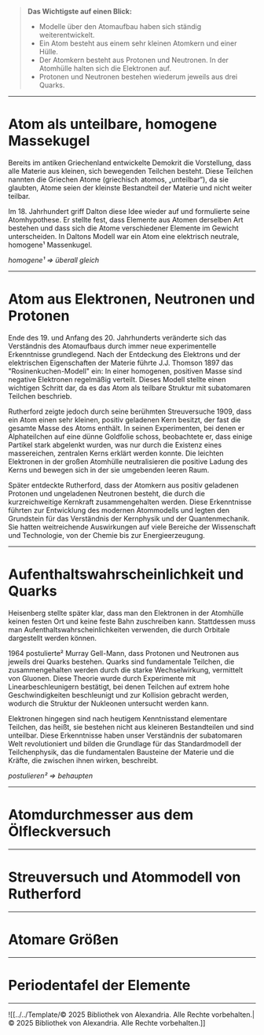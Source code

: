 
> **Das Wichtigste auf einen Blick:** 
> - Modelle über den Atomaufbau haben sich ständig weiterentwickelt.
> - Ein Atom besteht aus einem sehr kleinen Atomkern und einer Hülle.
> - Der Atomkern besteht aus Protonen und Neutronen. In der Atomhülle halten sich die Elektronen auf.
> - Protonen und Neutronen bestehen wiederum jeweils aus drei Quarks.

---

# Atom als unteilbare, homogene Massekugel
Bereits im antiken Griechenland entwickelte Demokrit die Vorstellung, dass alle Materie aus kleinen, sich bewegenden Teilchen besteht. Diese Teilchen nannten die Griechen Atome (griechisch atomos, „unteilbar“), da sie glaubten, Atome seien der kleinste Bestandteil der Materie und nicht weiter teilbar.

Im 18. Jahrhundert griff Dalton diese Idee wieder auf und formulierte seine Atomhypothese. Er stellte fest, dass Elemente aus Atomen derselben Art bestehen und dass sich die Atome verschiedener Elemente im Gewicht unterscheiden. In Daltons Modell war ein Atom eine elektrisch neutrale, homogene¹ Massenkugel.

_homogene¹ => überall gleich_

---

# Atom aus Elektronen, Neutronen und Protonen
Ende des 19. und Anfang des 20. Jahrhunderts veränderte sich das Verständnis des Atomaufbaus durch immer neue experimentelle Erkenntnisse grundlegend. Nach der Entdeckung des Elektrons und der elektrischen Eigenschaften der Materie führte J.J. Thomson 1897 das "Rosinenkuchen-Modell" ein: In einer homogenen, positiven Masse sind negative Elektronen regelmäßig verteilt. Dieses Modell stellte einen wichtigen Schritt dar, da es das Atom als teilbare Struktur mit subatomaren Teilchen beschrieb.

Rutherford zeigte jedoch durch seine berühmten Streuversuche 1909, dass ein Atom einen sehr kleinen, positiv geladenen Kern besitzt, der fast die gesamte Masse des Atoms enthält. In seinen Experimenten, bei denen er Alphateilchen auf eine dünne Goldfolie schoss, beobachtete er, dass einige Partikel stark abgelenkt wurden, was nur durch die Existenz eines massereichen, zentralen Kerns erklärt werden konnte. Die leichten Elektronen in der großen Atomhülle neutralisieren die positive Ladung des Kerns und bewegen sich in der sie umgebenden leeren Raum.

Später entdeckte Rutherford, dass der Atomkern aus positiv geladenen Protonen und ungeladenen Neutronen besteht, die durch die kurzreichweitige Kernkraft zusammengehalten werden. Diese Erkenntnisse führten zur Entwicklung des modernen Atommodells und legten den Grundstein für das Verständnis der Kernphysik und der Quantenmechanik. Sie hatten weitreichende Auswirkungen auf viele Bereiche der Wissenschaft und Technologie, von der Chemie bis zur Energieerzeugung.

---

# Aufenthaltswahrscheinlichkeit und Quarks
Heisenberg stellte später klar, dass man den Elektronen in der Atomhülle keinen festen Ort und keine feste Bahn zuschreiben kann. Stattdessen muss man Aufenthaltswahrscheinlichkeiten verwenden, die durch Orbitale dargestellt werden können.

1964 postulierte² Murray Gell-Mann, dass Protonen und Neutronen aus jeweils drei Quarks bestehen. Quarks sind fundamentale Teilchen, die zusammengehalten werden durch die starke Wechselwirkung, vermittelt von Gluonen.
Diese Theorie wurde durch Experimente mit Linearbeschleunigern bestätigt, bei denen Teilchen auf extrem hohe Geschwindigkeiten beschleunigt und zur Kollision gebracht werden, wodurch die Struktur der Nukleonen untersucht werden kann.

Elektronen hingegen sind nach heutigem Kenntnisstand elementare Teilchen, das heißt, sie bestehen nicht aus kleineren Bestandteilen und sind unteilbar. Diese Erkenntnisse haben unser Verständnis der subatomaren Welt revolutioniert und bilden die Grundlage für das Standardmodell der Teilchenphysik, das die fundamentalen Bausteine der Materie und die Kräfte, die zwischen ihnen wirken, beschreibt.

_postulieren² => behaupten_

---

# Atomdurchmesser aus dem Ölfleckversuch

---

# Streuversuch und Atommodell von Rutherford

---

# Atomare Größen

---

# Periodentafel der Elemente

---

![[../../Template/© 2025 Bibliothek von Alexandria. Alle Rechte vorbehalten.|© 2025 Bibliothek von Alexandria. Alle Rechte vorbehalten.]]